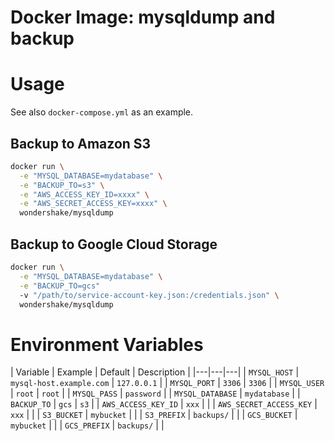 Docker Image: mysqldump and backup
===================================

# Usage
See also `docker-compose.yml` as an example.

## Backup to Amazon S3

```bash
docker run \
  -e "MYSQL_DATABASE=mydatabase" \
  -e "BACKUP_TO=s3" \
  -e "AWS_ACCESS_KEY_ID=xxxx" \
  -e "AWS_SECRET_ACCESS_KEY=xxxx" \
  wondershake/mysqldump
```

## Backup to Google Cloud Storage

```bash
docker run \
  -e "MYSQL_DATABASE=mydatabase" \
  -e "BACKUP_TO=gcs"
  -v "/path/to/service-account-key.json:/credentials.json" \
  wondershake/mysqldump
```

# Environment Variables
| Variable | Example | Default | Description |
|---|---|---|
| `MYSQL_HOST` | `mysql-host.example.com` | `127.0.0.1` |
| `MYSQL_PORT` | `3306` | `3306` |
| `MYSQL_USER` | `root` | `root` |
| `MYSQL_PASS` | `password` |
| `MYSQL_DATABASE` | `mydatabase` |
| `BACKUP_TO` | `gcs` | `s3` |
| `AWS_ACCESS_KEY_ID` | `xxx` | |
| `AWS_SECRET_ACCESS_KEY` | `xxx` | |
| `S3_BUCKET` | `mybucket` | |
| `S3_PREFIX` | `backups/` | |
| `GCS_BUCKET` | `mybucket` | |
| `GCS_PREFIX` | `backups/` | |
